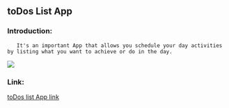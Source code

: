 ## toDos List App

### Introduction:
```    It's an important App that allows you schedule your day activities by listing what you want to achieve or do in the day.  ```

<img src='images\todos_screenshot.PNG'>

### Link:
[toDos list App link](https://todos-list123.netlify.app/)